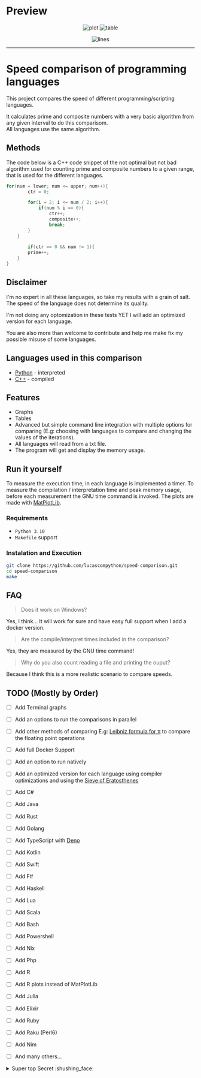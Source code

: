 # Preview

<div align="center">

![plot](https://cdn.discordapp.com/attachments/628637327878520872/960997335054291004/unknown.png "Speed comparison of programming languages")
![table](https://cdn.discordapp.com/attachments/628637327878520872/960997447306465380/unknown.png "Table") 

![lines](https://img.shields.io/tokei/lines/github/lucascompython/speed-comparison)


</div>

---
# Speed comparison of programming languages 

This project compares the speed of different programming/scripting languages.

It calculates prime and composite numbers with a very basic algorithm from any given interval to do this comparisom.<br>
All languages use the same algorithm.
<!-- and it uses an implementation of the [Leibniz formula for π](https://en.wikipedia.org/wiki/Leibniz_formula_for_%CF%80) to do the comparison. -->


<!-- Here is a video which explains how it works: [Calculating π by hand](https://www.youtube.com/watch?v=HrRMnzANHHs) -->





## Methods
The code below is a C++ code snippet of the not optimal but not bad algorithm used for counting prime and composite numbers to a given range, that is used for the different languages.

```c++
for(num = lower; num <= upper; num++){
        ctr = 0;

        for(i = 2; i <= num / 2; i++){
            if(num % i == 0){
                ctr++;
                composite++;
                break;
        }
    }
    
        if(ctr == 0 && num != 1){
        prime++;
    }
} 
```



## Disclaimer

I'm no expert in all these languages, so take my results with a grain of salt.<br>
The speed of the language does not determine its quality.
<!-- Also the findings just show how good the languages can handle floating point operations, which is only one aspect of a programming language. -->
I'm not doing any optomization in these tests YET I will add an optimized version for each language.

You are also more than welcome to contribute and help me make fix my possible misuse of some languages.
## Languages used in this comparison


- [Python](https://www.python.org/) - interpreted
- [C++](https://isocpp.org/) - compiled
<!---

- [C#](https://docs.microsoft.com/en-us/dotnet/csharp/) - compiled
- [Java](http://www.oracle.com/technetwork/java/index.html) - compiled, VM
- [Javascript](https://www.ecma-international.org/publications/standards/Ecma-402.htm) using [Node.js](https://nodejs.org/) - interpreted, JIT
- [Go](https://golang.org/) - compiled
- [Rust](https://www.rust-lang.org/) - compiled
--->



## Features

- Graphs
- Tables
- Advanced but simple command line integration with multiple options for comparing (E.g: choosing with languages to compare and changing the values of the iterations).
- All languages will read from a txt file.
- The program will get and display the memory usage.
<!---- Install all the requirements by itself.
-->

<!-- ## Results
asdd -->
## Run it yourself
<!--
Everything is run by a Docker container and a bash script which envokes the programs.
-->

To measure the execution time, in each language is implemented a timer.
To measure the compilation / interpretation time and peak memory usage, before each measurement the GNU time command is invoked. 
The plots are made with [MatPlotLib](https://matplotlib.org).

### Requirements

- `Python 3.10`
- `Makefile` support

### Instalation and Execution

```bash
git clone https://github.com/lucascompython/speed-comparison.git
cd speed-comparison
make
```

## FAQ

> Does it work on Windows?

Yes, I think... It will work for sure and have easy full support when I add a docker version.

> Are the compile/interpret times included in the comparison?

Yes, they are measured by the GNU time command!

> Why do you also count reading a file and printing the ouput?

Because I think this is a more realistic scenario to compare speeds.

## TODO (Mostly by Order)


- [ ] Add Terminal graphs
- [ ] Add an options to run the comparisons in parallel
- [ ] Add other methods of comparing E.g: [Leibniz formula for π](https://en.wikipedia.org/wiki/Leibniz_formula_for_%CF%80) to compare the floating point operations
- [ ] Add full Docker Support
- [ ] Add an option to run natively 
- [ ] Add an optimized version for each language using compiler optimizations and using the [Sieve of Eratosthenes](https://en.wikipedia.org/wiki/Sieve_of_Eratosthenes)
- [ ] Add C#
- [ ] Add Java
- [ ] Add Rust
- [ ] Add Golang
- [ ] Add TypeScript with [Deno](https://deno.land)
- [ ] Add Kotlin
- [ ] Add Swift
- [ ] Add F#
- [ ] Add Haskell
- [ ] Add Lua
- [ ] Add Scala
- [ ] Add Bash
- [ ] Add Powershell
- [ ] Add Nix
- [ ] Add Php
- [ ] Add R
- [ ] Add R plots instead of MatPlotLib
- [ ] Add Julia
- [ ] Add Elixir
- [ ] Add Ruby
- [ ] Add Raku (Perl6)
- [ ] Add Nim
- [ ] And many others...


<details>
  <summary>Super top Secret :shushing_face:</summary>
  
<!--START_SECTION:activity-->
1. **Most** languages are good, use whatever you want.
2. Execpt HTML
3. Fuck HTML
<!--END_SECTION:activity-->

</details>

<!-- 
## Thanks

This projects takes inspiration from [Thomas](https://www.thomaschristlieb.de) who did a similar comparison [on his blog](https://www.thomaschristlieb.de/performance-vergleich-zwischen-verschiedenen-programmiersprachen-und-systemen/). -->